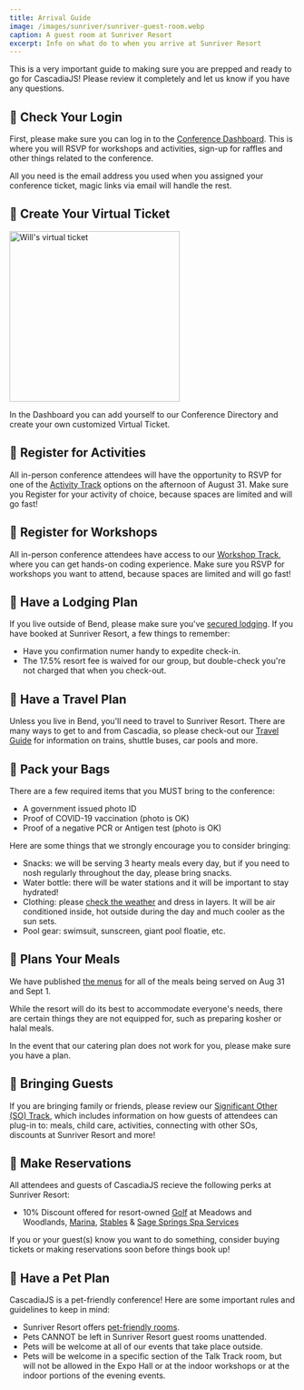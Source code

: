 ```yaml
---
title: Arrival Guide
image: /images/sunriver/sunriver-guest-room.webp
caption: A guest room at Sunriver Resort
excerpt: Info on what do to when you arrive at Sunriver Resort
---
```








This is a very important guide to making sure you are prepped and ready to go for CascadiaJS! Please review it completely and let us know if you have any questions.

## 🔲 Check Your Login

First, please make sure you can log in to the <a target="_blank" href="/home/dashboard">Conference Dashboard</a>. This is where you will RSVP for workshops and activities, sign-up for raffles and other things related to the conference.

All you need is the email address you used when you assigned your conference ticket, magic links via email will handle the rest.

## 🔲 Create Your Virtual Ticket

<img src="https://begin-static-p6uw2-production.s3.us-west-2.amazonaws.com/dawn-jh5/ticket-17.png" alt="Will's virtual ticket" width="300" />

In the Dashboard you can add yourself to our Conference Directory and create your own customized Virtual Ticket. 

## 🔲 Register for Activities

All in-person conference attendees will have the opportunity to RSVP for one of the [Activity Track](/conference/activities) options on the afternoon of August 31. Make sure you Register for your activity of choice, because spaces are limited and will go fast!

## 🔲 Register for Workshops

All in-person conference attendees have access to our [Workshop Track](/workshops), where you can get hands-on coding experience. Make sure you RSVP for workshops you want to attend, because spaces are limited and will go fast!

## 🔲 Have a Lodging Plan

If you live outside of Bend, please make sure you've [secured lodging](/attend). If you have booked at Sunriver Resort, a few things to remember:

- Have you confirmation numer handy to expedite check-in.
- The 17.5% resort fee is waived for our group, but double-check you're not charged that when you check-out.

## 🔲 Have a Travel Plan

Unless you live in Bend, you'll need to travel to Sunriver Resort. There are many ways to get to and from Cascadia, so please check-out our [Travel Guide](/travel) for information on trains, shuttle buses, car pools and more.

## 🔲 Pack your Bags

There are a few required items that you MUST bring to the conference:

- A government issued photo ID
- Proof of COVID-19 vaccination (photo is OK)
- Proof of a negative PCR or Antigen test (photo is OK)

Here are some things that we strongly encourage you to consider bringing:

- Snacks: we will be serving 3 hearty meals every day, but if you need to nosh regularly throughout the day, please bring snacks.
- Water bottle: there will be water stations and it will be important to stay hydrated!
- Clothing: please [check the weather](https://www.wunderground.com/weather/us/or/sunriver) and dress in layers. It will be air conditioned inside, hot outside during the day and much cooler as the sun sets.
- Pool gear: swimsuit, sunscreen, giant pool floatie, etc.

## 🔲 Plans Your Meals

We have published [the menus](/conference/meals) for all of the meals being served on Aug 31 and Sept 1.

While the resort will do its best to accommodate everyone's needs, there are certain things they are not equipped for, such as preparing kosher or halal meals. 

In the event that our catering plan does not work for you, please make sure you have a plan.

## 🔲 Bringing Guests

If you are bringing family or friends, please review our [Significant Other (SO) Track](/conference/so-track), which includes information on how guests of attendees can plug-in to: meals, child care, activities, connecting with other SOs, discounts at Sunriver Resort and more! 

## 🔲 Make Reservations

All attendees and guests of CascadiaJS recieve the following perks at Sunriver Resort:

- 10% Discount offered for resort-owned [Golf](https://www.sunriverresort.com/central-oregon-bend-golf/golf-overview) at Meadows and Woodlands, [Marina](https://www.sunriverresort.com/activities/the-marina-float-kayak-canoe-stand-up-paddle-board-sup-rentals-bend-central-oregon), [Stables](https://www.sunriverresort.com/activities/morning-wrangle-sunriver-stables) & [Sage Springs Spa Services](https://www.sunriverresort.com/sage-springs-spa-and-fitness/spa/spa-services/)

If you or your guest(s) know you want to do something, consider buying tickets or making reservations soon before things book up!

## 🔲 Have a Pet Plan

CascadiaJS is a pet-friendly conference! Here are some important rules and guidelines to keep in mind:

- Sunriver Resort offers [pet-friendly rooms](https://www.sunriverresort.com/hotel-and-vacation-rentals-overview/rooms-overview/pet-friendly-lodging-hotels-bend-central-oregon-activities).
- Pets CANNOT be left in Sunriver Resort guest rooms unattended.
- Pets will be welcome at all of our events that take place outside.
- Pets will be welcome in a specific section of the Talk Track room, but will not be allowed in the Expo Hall or at the indoor workshops or at the indoor portions of the evening events.
